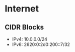 # Internet

## CIDR Blocks

- IPv4: 10.0.0.0/24
- IPv6: 2620:0:2d0:200::7/32

<!-- 127.0.0.0-127.255.255.255 -->
<!-- 127.0.0.0 wire address -->
<!-- 127.0.0.1 localhost loopback -->
